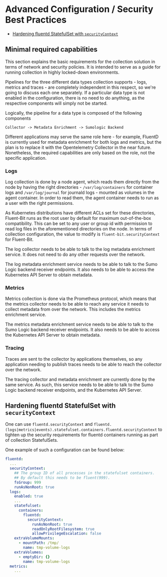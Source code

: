 # Advanced Configuration / Security Best Practices

- [Hardening fluentd StatefulSet with `securityContext`](#hardening-fluentd-statefulset-with-securitycontext)

## Minimal required capabilities

This section explains the basic requirements for the collection solution in terms of network and security policies.
It is intended to serve as a guide for running collection in highly locked-down environments.

Pipelines for the three different data types collection supports - logs, metrics and traces - are completely
independent in this respect, so we're going to discuss each one separately. If a particular data type is
not enabled in the configuration, there is no need to do anything, as the respective components will
simply not be started.

Logically, the pipeline for a data type is composed of the following components

```
Collector -> Metadata Enrichment -> Sumologic Backend
```

Different applications may serve the same role here - for example, FluentD is currently used for metadata enrichment
for both logs and metrics, but the plan is to replace it with the Opentelemetry Collector in the near future. Nonetheless,
the required capabilities are only based on the role, not the specific application.

### Logs

Log collection is done by a node agent, which reads them directly from the node by having the right directories
\- `/var/log/containers` for container logs and `/var/log/journal` for journald logs - mounted as volumes in the
agent container. In order to read them, the agent container needs to run as a user with the right permissions.

As Kubernetes distributions have different ACLs set for these directories, Fluent-Bit runs as the root user by default
for maximum out-of-the-box compatibility. This can be set to any user or group id with permission to read log files
in the aforementioned directories on the node. In terms of collection configuration, the value to modify is
`fluent-bit.securityContext` for Fluent-Bit.

The log collector needs to be able to talk to the log metadata enrichment service. It does not need to do any other
requests over the network.

The log metadata enrichment service needs to be able to talk to the Sumo Logic backend receiver endpoints. It also needs
to be able to access the Kubernetes API Server to obtain metadata.

### Metrics

Metrics collection is done via the Prometheus protocol, which means that the metrics collector needs to be able to
reach any service it needs to collect metadata from over the network. This includes the metrics enrichment service.

The metrics metadata enrichment service needs to be able to talk to the Sumo Logic backend receiver endpoints. It also needs
to be able to access the Kubernetes API Server to obtain metadata.

### Tracing

Traces are sent to the collector by applications themselves, so any application needing to publish traces needs to
be able to reach the collector over the network.

The tracing collector and metadata enrichment are currently done by the same service. As such, this service needs to
be able to talk to the Sumo Logic backend receiver endpoints, and the Kubernetes API Server.

## Hardening fluentd StatefulSet with `securityContext`

One can use `fluentd.securityContext` and
`fluentd.(logs|metrics|events).statefulset.containers.fluentd.securityContext`
to tighten up the security requirements for fluentd containers running as part
of collection StatefulSets.

One example of such a configuration can be found below:

```yaml
fluentd:
  ...
  securityContext:
    ## The group ID of all processes in the statefulset containers.
    ## By default this needs to be fluent(999).
    fsGroup: 999
    runAsNonRoot: true
  logs:
    enabled: true
    ...
    statefulset:
      containers:
        fluentd:
          securityContext:
            runAsNonRoot: true
            readOnlyRootFilesystem: true
            allowPrivilegeEscalation: false
    extraVolumeMounts:
      - mountPath: /tmp/
        name: tmp-volume-logs
    extraVolumes:
      - emptyDir: {}
        name: tmp-volume-logs
  metrics:
    ...
```
